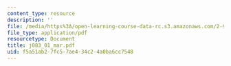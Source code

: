 ```yaml
---
content_type: resource
description: ''
file: /media/https%3A/open-learning-course-data-rc.s3.amazonaws.com/2-997-decision-making-in-large-scale-systems-spring-2004/f5a51ab27fc57ae434c24a0ba6cc7548_j083_01_mar.pdf
file_type: application/pdf
resourcetype: Document
title: j083_01_mar.pdf
uid: f5a51ab2-7fc5-7ae4-34c2-4a0ba6cc7548
---
```

